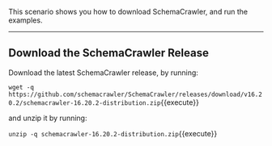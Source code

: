 This scenario shows you how to download SchemaCrawler, and run the examples.

-----

## Download the SchemaCrawler Release
Download the latest SchemaCrawler release, by running:

`wget -q  https://github.com/schemacrawler/SchemaCrawler/releases/download/v16.20.2/schemacrawler-16.20.2-distribution.zip`{{execute}}

and unzip it by running:

`unzip -q schemacrawler-16.20.2-distribution.zip`{{execute}}
